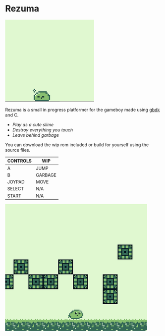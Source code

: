 # Rezuma

![walk](/Showcase/walk.gif)

Rezuma is a small in progress platformer for the gameboy made using [gbdk] and C.

  - *Play as a cute slime*
  - *Destroy everything you touch*
  - *Leave behind garbage*

You can download the wip rom included or build for yourself using the source files.


| CONTROLS | WIP |
| ------ | ------ |
| A | JUMP |
| B | GARBAGE |
| JOYPAD | MOVE |
| SELECT | N/A |
| START | N/A |









![chase](/Showcase/chase.gif)


  [gbdk]: <http://gbdk.sourceforge.net/> 
